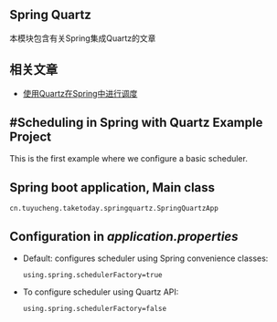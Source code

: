 ## Spring Quartz

本模块包含有关Spring集成Quartz的文章

## 相关文章

+ [使用Quartz在Spring中进行调度](http://tu-yucheng.github.io/springboot/2023/05/12/spring-quartz-schedule.html)

## #Scheduling in Spring with Quartz Example Project

This is the first example where we configure a basic scheduler.

## Spring boot application, Main class

`cn.tuyucheng.taketoday.springquartz.SpringQuartzApp`

## Configuration in *application.properties*

- Default: configures scheduler using Spring convenience classes:

  `using.spring.schedulerFactory=true`

- To configure scheduler using Quartz API:

  `using.spring.schedulerFactory=false`